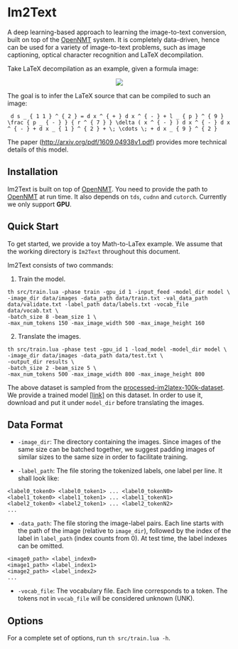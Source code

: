 # Im2Text

A deep learning-based approach to learning the image-to-text conversion, built on top of the <a href="https://opennmt.github.io/">OpenNMT</a> system. It is completely data-driven, hence can be used for a variety of image-to-text problems, such as image captioning, optical character recognition and LaTeX decompilation. 

Take LaTeX decompilation as an example, given a formula image:

<p align="center"><img src="http://lstm.seas.harvard.edu/latex/results/website/images/119b93a445-orig.png"></p>

The goal is to infer the LaTeX source that can be compiled to such an image:

```
 d s _ { 1 1 } ^ { 2 } = d x ^ { + } d x ^ { - } + l _ { p } ^ { 9 } \frac { p _ { - } } { r ^ { 7 } } \delta ( x ^ { - } ) d x ^ { - } d x ^ { - } + d x _ { 1 } ^ { 2 } + \; \cdots \; + d x _ { 9 } ^ { 2 } 
```

The paper (http://arxiv.org/pdf/1609.04938v1.pdf) provides more technical details of this model.

## Installation

Im2Text is built on top of <a href="https://opennmt.github.io/">OpenNMT</a>. You need to provide the path to <a href="https://opennmt.github.io/">OpenNMT</a> at run time. It also depends on `tds`, `cudnn` and `cutorch`. Currently we only support **GPU**.


## Quick Start

To get started, we provide a toy Math-to-LaTex example. We assume that the working directory is `Im2Text` throughout this document.

Im2Text consists of two commands:

1) Train the model.

```
th src/train.lua -phase train -gpu_id 1 -input_feed -model_dir model \
-image_dir data/images -data_path data/train.txt -val_data_path data/validate.txt -label_path data/labels.txt -vocab_file data/vocab.txt \
-batch_size 8 -beam_size 1 \
-max_num_tokens 150 -max_image_width 500 -max_image_height 160
```

2) Translate the images.

```
th src/train.lua -phase test -gpu_id 1 -load_model -model_dir model \
-image_dir data/images -data_path data/test.txt \
-output_dir results \
-batch_size 2 -beam_size 5 \
-max_num_tokens 500 -max_image_width 800 -max_image_height 800
```

The above dataset is sampled from the [processed-im2latex-100k-dataset](http://lstm.seas.harvard.edu/latex/processed-im2latex-100k-dataset.tgz). We provide a trained model [[link]](http://lstm.seas.harvard.edu/latex/model_latest) on this dataset. In order to use it, download and put it under `model_dir` before translating the images.

## Data Format

* `-image_dir`: The directory containing the images. Since images of the same size can be batched together, we suggest padding images of similar sizes to the same size in order to facilitate training.

* `-label_path`: The file storing the tokenized labels, one label per line. It shall look like:
```
<label0_token0> <label0_token1> ... <label0_tokenN0>
<label1_token0> <label1_token1> ... <label1_tokenN1>
<label2_token0> <label2_token1> ... <label2_tokenN2>
...
```

* `-data_path`: The file storing the image-label pairs. Each line starts with the path of the image (relative to `image_dir`), followed by the index of the label in `label_path` (index counts from 0). At test time, the label indexes can be omitted.
```
<image0_path> <label_index0>
<image1_path> <label_index1>
<image2_path> <label_index2>
...
```

* `-vocab_file`: The vocabulary file. Each line corresponds to a token. The tokens not in `vocab_file` will be considered unknown (UNK).


## Options

For a complete set of options, run `th src/train.lua -h`.
